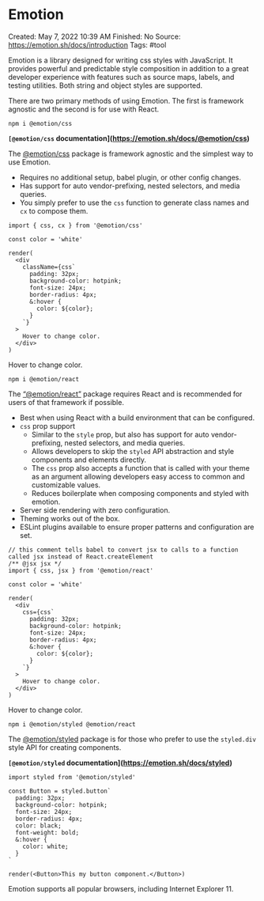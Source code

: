 # Emotion

Created: May 7, 2022 10:39 AM
Finished: No
Source: https://emotion.sh/docs/introduction
Tags: #tool

Emotion is a library designed for writing css styles with JavaScript. It provides powerful and predictable style composition in addition to a great developer experience with features such as source maps, labels, and testing utilities. Both string and object styles are supported.

There are two primary methods of using Emotion. The first is framework agnostic and the second is for use with React.

```
npm i @emotion/css
```

**`[@emotion/css` documentation](https://emotion.sh/docs/@emotion/css)**

The [@emotion/css](https://www.npmjs.com/package/@emotion/css) package is framework agnostic and the simplest way to use Emotion.

- Requires no additional setup, babel plugin, or other config changes.
- Has support for auto vendor-prefixing, nested selectors, and media queries.
- You simply prefer to use the `css` function to generate class names and `cx` to compose them.

```
import { css, cx } from '@emotion/css'

const color = 'white'

render(
  <div
    className={css`
      padding: 32px;
      background-color: hotpink;
      font-size: 24px;
      border-radius: 4px;
      &:hover {
        color: ${color};
      }
    `}
  >
    Hover to change color.
  </div>
)
```

Hover to change color.

```
npm i @emotion/react
```

The [“@emotion/react”](https://www.npmjs.com/package/@emotion/react) package requires React and is recommended for users of that framework if possible.

- Best when using React with a build environment that can be configured.
- `css` prop support
    - Similar to the `style` prop, but also has support for auto vendor-prefixing, nested selectors, and media queries.
    - Allows developers to skip the `styled` API abstraction and style components and elements directly.
    - The `css` prop also accepts a function that is called with your theme as an argument allowing developers easy access to common and customizable values.
    - Reduces boilerplate when composing components and styled with emotion.
- Server side rendering with zero configuration.
- Theming works out of the box.
- ESLint plugins available to ensure proper patterns and configuration are set.

```
// this comment tells babel to convert jsx to calls to a function called jsx instead of React.createElement
/** @jsx jsx */
import { css, jsx } from '@emotion/react'

const color = 'white'

render(
  <div
    css={css`
      padding: 32px;
      background-color: hotpink;
      font-size: 24px;
      border-radius: 4px;
      &:hover {
        color: ${color};
      }
    `}
  >
    Hover to change color.
  </div>
)
```

Hover to change color.

```
npm i @emotion/styled @emotion/react
```

The [@emotion/styled](https://www.npmjs.com/package/@emotion/styled) package is for those who prefer to use the `styled.div` style API for creating components.

**`[@emotion/styled` documentation](https://emotion.sh/docs/styled)**

```
import styled from '@emotion/styled'

const Button = styled.button`
  padding: 32px;
  background-color: hotpink;
  font-size: 24px;
  border-radius: 4px;
  color: black;
  font-weight: bold;
  &:hover {
    color: white;
  }
`

render(<Button>This my button component.</Button>)
```

Emotion supports all popular browsers, including Internet Explorer 11.